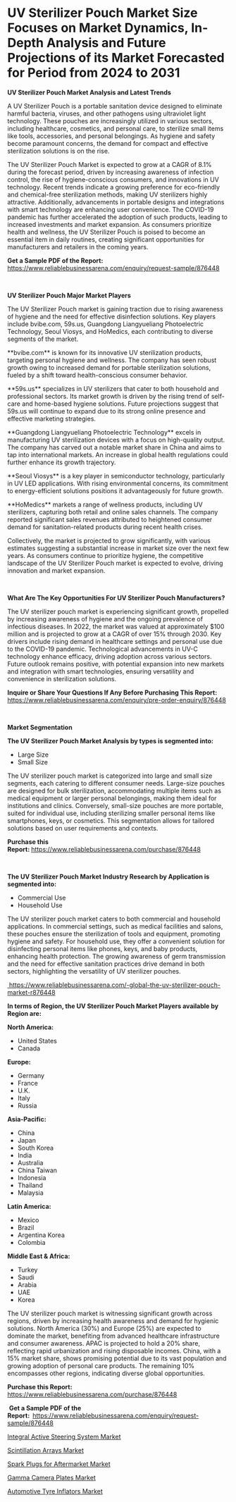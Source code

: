 <p><h1>UV Sterilizer Pouch Market Size Focuses on Market Dynamics, In-Depth Analysis and Future Projections of its Market Forecasted for Period from 2024 to 2031</h1></p><p><strong>UV Sterilizer Pouch Market Analysis and Latest Trends</strong></p>
<p><p>A UV Sterilizer Pouch is a portable sanitation device designed to eliminate harmful bacteria, viruses, and other pathogens using ultraviolet light technology. These pouches are increasingly utilized in various sectors, including healthcare, cosmetics, and personal care, to sterilize small items like tools, accessories, and personal belongings. As hygiene and safety become paramount concerns, the demand for compact and effective sterilization solutions is on the rise.</p><p>The UV Sterilizer Pouch Market is expected to grow at a CAGR of 8.1% during the forecast period, driven by increasing awareness of infection control, the rise of hygiene-conscious consumers, and innovations in UV technology. Recent trends indicate a growing preference for eco-friendly and chemical-free sterilization methods, making UV sterilizers highly attractive. Additionally, advancements in portable designs and integrations with smart technology are enhancing user convenience. The COVID-19 pandemic has further accelerated the adoption of such products, leading to increased investments and market expansion. As consumers prioritize health and wellness, the UV Sterilizer Pouch is poised to become an essential item in daily routines, creating significant opportunities for manufacturers and retailers in the coming years.</p></p>
<p><strong>Get a Sample PDF of the Report:&nbsp;</strong> <a href="https://www.reliablebusinessarena.com/enquiry/request-sample/876448?utm_campaign=1174&utm_medium=2&utm_source=Github&utm_content=ia&utm_term=11102024&utm_id=uv-sterilizer-pouch">https://www.reliablebusinessarena.com/enquiry/request-sample/876448</a></p>
<p>&nbsp;</p>
<p><strong>UV Sterilizer Pouch Major Market Players</strong></p>
<p><p>The UV Sterilizer Pouch market is gaining traction due to rising awareness of hygiene and the need for effective disinfection solutions. Key players include bvibe.com, 59s.us, Guangdong Liangyueliang Photoelectric Technology, Seoul Viosys, and HoMedics, each contributing to diverse segments of the market.</p><p>**bvibe.com** is known for its innovative UV sterilization products, targeting personal hygiene and wellness. The company has seen robust growth owing to increased demand for portable sterilization solutions, fueled by a shift toward health-conscious consumer behavior. </p><p>**59s.us** specializes in UV sterilizers that cater to both household and professional sectors. Its market growth is driven by the rising trend of self-care and home-based hygiene solutions. Future projections suggest that 59s.us will continue to expand due to its strong online presence and effective marketing strategies.</p><p>**Guangdong Liangyueliang Photoelectric Technology** excels in manufacturing UV sterilization devices with a focus on high-quality output. The company has carved out a notable market share in China and aims to tap into international markets. An increase in global health regulations could further enhance its growth trajectory.</p><p>**Seoul Viosys** is a key player in semiconductor technology, particularly in UV LED applications. With rising environmental concerns, its commitment to energy-efficient solutions positions it advantageously for future growth.</p><p>**HoMedics** markets a range of wellness products, including UV sterilizers, capturing both retail and online sales channels. The company reported significant sales revenues attributed to heightened consumer demand for sanitation-related products during recent health crises.</p><p>Collectively, the market is projected to grow significantly, with various estimates suggesting a substantial increase in market size over the next few years. As consumers continue to prioritize hygiene, the competitive landscape of the UV Sterilizer Pouch market is expected to evolve, driving innovation and market expansion.</p></p>
<p>&nbsp;</p>
<p><strong>What Are The Key Opportunities For UV Sterilizer Pouch Manufacturers?</strong></p>
<p><p>The UV sterilizer pouch market is experiencing significant growth, propelled by increasing awareness of hygiene and the ongoing prevalence of infectious diseases. In 2022, the market was valued at approximately $100 million and is projected to grow at a CAGR of over 15% through 2030. Key drivers include rising demand in healthcare settings and personal use due to the COVID-19 pandemic. Technological advancements in UV-C technology enhance efficacy, driving adoption across various sectors. Future outlook remains positive, with potential expansion into new markets and integration with smart technologies, ensuring versatility and convenience in sterilization solutions.</p></p>
<p><strong>Inquire or Share Your Questions If Any Before Purchasing This Report:</strong> <a href="https://www.reliablebusinessarena.com/enquiry/pre-order-enquiry/876448?utm_campaign=1174&utm_medium=2&utm_source=Github&utm_content=ia&utm_term=11102024&utm_id=uv-sterilizer-pouch">https://www.reliablebusinessarena.com/enquiry/pre-order-enquiry/876448</a></p>
<p>&nbsp;</p>
<p><strong>Market Segmentation</strong></p>
<p><strong>The UV Sterilizer Pouch Market Analysis by types is segmented into:</strong></p>
<p><ul><li>Large Size</li><li>Small Size</li></ul></p>
<p><p>The UV sterilizer pouch market is categorized into large and small size segments, each catering to different consumer needs. Large-size pouches are designed for bulk sterilization, accommodating multiple items such as medical equipment or larger personal belongings, making them ideal for institutions and clinics. Conversely, small-size pouches are more portable, suited for individual use, including sterilizing smaller personal items like smartphones, keys, or cosmetics. This segmentation allows for tailored solutions based on user requirements and contexts.</p></p>
<p><strong>Purchase this Report:&nbsp;</strong><a href="https://www.reliablebusinessarena.com/purchase/876448?utm_campaign=1174&utm_medium=2&utm_source=Github&utm_content=ia&utm_term=11102024&utm_id=uv-sterilizer-pouch">https://www.reliablebusinessarena.com/purchase/876448</a></p>
<p>&nbsp;</p>
<p><strong>The UV Sterilizer Pouch Market Industry Research by Application is segmented into:</strong></p>
<p><ul><li>Commercial Use</li><li>Household Use</li></ul></p>
<p><p>The UV sterilizer pouch market caters to both commercial and household applications. In commercial settings, such as medical facilities and salons, these pouches ensure the sterilization of tools and equipment, promoting hygiene and safety. For household use, they offer a convenient solution for disinfecting personal items like phones, keys, and baby products, enhancing health protection. The growing awareness of germ transmission and the need for effective sanitation practices drive demand in both sectors, highlighting the versatility of UV sterilizer pouches.</p></p>
<p><a href="https://www.reliablebusinessarena.com/-global-the-uv-sterilizer-pouch-market-r876448?utm_campaign=1174&utm_medium=2&utm_source=Github&utm_content=ia&utm_term=11102024&utm_id=uv-sterilizer-pouch">&nbsp;https://www.reliablebusinessarena.com/-global-the-uv-sterilizer-pouch-market-r876448</a></p>
<p><strong>In terms of Region, the UV Sterilizer Pouch Market Players available by Region are:</strong></p>
<p>
    <p> <strong> North America: </strong>
        <ul>
            <li>United States</li>
            <li>Canada</li>
        </ul>
        </p> 
    <p> <strong> Europe: </strong>
        <ul>
            <li>Germany</li>
            <li>France</li>
            <li>U.K.</li>
            <li>Italy</li>
            <li>Russia</li>
        </ul>
        </p> 
    <p> <strong> Asia-Pacific: </strong>
        <ul>
            <li>China</li>
            <li>Japan</li>
            <li>South Korea</li>
            <li>India</li>
            <li>Australia</li>
            <li>China Taiwan</li>
            <li>Indonesia</li>
            <li>Thailand</li>
            <li>Malaysia</li>
        </ul>
        </p> 
    <p> <strong> Latin America: </strong>
        <ul>
            <li>Mexico</li>
            <li>Brazil</li>
            <li>Argentina Korea</li>
            <li>Colombia</li>
        </ul>
        </p> 
    <p> <strong> Middle East & Africa: </strong>
        <ul>
            <li>Turkey</li>
            <li>Saudi</li>
            <li>Arabia</li>
            <li>UAE</li>
            <li>Korea</li>
        </ul>
    </p>
    </p>
<p><p>The UV sterilizer pouch market is witnessing significant growth across regions, driven by increasing health awareness and demand for hygienic solutions. North America (30%) and Europe (25%) are expected to dominate the market, benefiting from advanced healthcare infrastructure and consumer awareness. APAC is projected to hold a 20% share, reflecting rapid urbanization and rising disposable incomes. China, with a 15% market share, shows promising potential due to its vast population and growing adoption of personal care products. The remaining 10% encompasses other regions, indicating diverse global opportunities.</p></p>
<p><strong>Purchase this Report: </strong><a href="https://www.reliablebusinessarena.com/purchase/876448?utm_campaign=1174&utm_medium=2&utm_source=Github&utm_content=ia&utm_term=11102024&utm_id=uv-sterilizer-pouch">https://www.reliablebusinessarena.com/purchase/876448</a></p>
<p>&nbsp;<strong>Get a Sample PDF of the Report:&nbsp;&nbsp;</strong><a href="https://www.reliablebusinessarena.com/enquiry/request-sample/876448?utm_campaign=1174&utm_medium=2&utm_source=Github&utm_content=ia&utm_term=11102024&utm_id=uv-sterilizer-pouch">https://www.reliablebusinessarena.com/enquiry/request-sample/876448</a></p>
<p><strong></strong></p>
<p><p><a href="https://www.linkedin.com/pulse/integral-active-steering-system-market-outlook-current-assessment-fwfne?utm_campaign=1174&utm_medium=2&utm_source=Github&utm_content=ia&utm_term=11102024&utm_id=uv-sterilizer-pouch">Integral Active Steering System Market</a></p><p><a href="https://www.linkedin.com/pulse/global-scintillation-arrays-nexus-sector-confluences-3p8ue?utm_campaign=1174&utm_medium=2&utm_source=Github&utm_content=ia&utm_term=11102024&utm_id=uv-sterilizer-pouch">Scintillation Arrays Market</a></p><p><a href="https://www.linkedin.com/pulse/spark-plugs-aftermarket-market-size-type-single-electrodedouble-mafje?utm_campaign=1174&utm_medium=2&utm_source=Github&utm_content=ia&utm_term=11102024&utm_id=uv-sterilizer-pouch">Spark Plugs for Aftermarket Market</a></p><p><a href="https://www.linkedin.com/pulse/analyzing-global-gamma-camera-plates-market-growth-prospects-kynuc?utm_campaign=1174&utm_medium=2&utm_source=Github&utm_content=ia&utm_term=11102024&utm_id=uv-sterilizer-pouch">Gamma Camera Plates Market</a></p><p><a href="https://www.linkedin.com/pulse/trends-global-automotive-tyre-inflators-market-forecast-analysis-fy7vf?utm_campaign=1174&utm_medium=2&utm_source=Github&utm_content=ia&utm_term=11102024&utm_id=uv-sterilizer-pouch">Automotive Tyre Inflators Market</a></p></p>